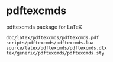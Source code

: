 # pdftexcmds
pdftexcmds package for LaTeX





    doc/latex/pdftexcmds/pdftexcmds.pdf
    scripts/pdftexcmds/pdftexcmds.lua
    source/latex/pdftexcmds/pdftexcmds.dtx
    tex/generic/pdftexcmds/pdftexcmds.sty

